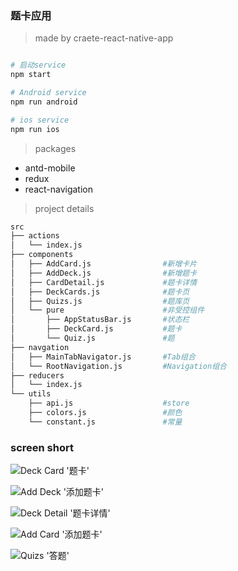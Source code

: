 ### 题卡应用

> made by craete-react-native-app

```bash

# 启动service
npm start

# Android service
npm run android

# ios service
npm run ios
```

> packages

- antd-mobile
- redux
- react-navigation

> project details
``` bash
src
├── actions
│   └── index.js
├── components
│   ├── AddCard.js                #新增卡片
│   ├── AddDeck.js                #新增题卡
│   ├── CardDetail.js             #题卡详情
│   ├── DeckCards.js              #题卡页
│   ├── Quizs.js                  #题库页
│   └── pure                      #非受控组件
│       ├── AppStatusBar.js       #状态栏
│       ├── DeckCard.js           #题卡
│       └── Quiz.js               #题
├── navgation
│   ├── MainTabNavigator.js       #Tab组合
│   └── RootNavigation.js         #Navigation组合
├── reducers
│   └── index.js
└── utils
    ├── api.js                    #store
    ├── colors.js                 #颜色
    └── constant.js               #常量
```

### screen short

![ Deck Card '题卡'](./screenshort/IMG_3810.png)

![ Add Deck '添加题卡'](./screenshort/IMG_3811.png)

![ Deck Detail '题卡详情'](./screenshort/img_3813.png)

![ Add Card '添加题卡'](./screenshort/img_3814.png)

![Quizs '答题'](./screenshort/img_3815.png)